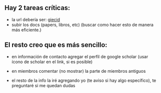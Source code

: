 ## Hay 2 tareas críticas:

- la url debería ser: [giecid](giecid.github.io)
- subir los docs (papers, libros, etc) (buscar como hacer esto de manera más eficiente.)

## El resto creo que es más sencillo:

- en información de contacto agregar el perfil de google scholar (usar ícono de scholar en el link, si es posible)

- en miembros comentar (no mostrar) la parte de miembros antiguos
- el resto de la info la iré agregando yo (te aviso si hay algo específico), te preguntaré si me quedan dudas